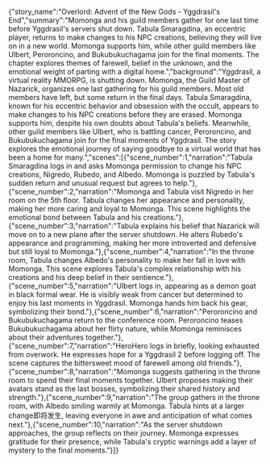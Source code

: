 {"story_name":"Overlord: Advent of the New Gods - Yggdrasil's End","summary":"Momonga and his guild members gather for one last time before Yggdrasil's servers shut down. Tabula Smaragdina, an eccentric player, returns to make changes to his NPC creations, believing they will live on in a new world. Momonga supports him, while other guild members like Ulbert, Peroroncino, and Bukubukuchagama join for the final moments. The chapter explores themes of farewell, belief in the unknown, and the emotional weight of parting with a digital home.","background":"Yggdrasil, a virtual reality MMORPG, is shutting down. Momonga, the Guild Master of Nazarick, organizes one last gathering for his guild members. Most old members have left, but some return in the final days. Tabula Smaragdina, known for his eccentric behavior and obsession with the occult, appears to make changes to his NPC creations before they are erased. Momonga supports him, despite his own doubts about Tabula's beliefs. Meanwhile, other guild members like Ulbert, who is battling cancer, Peroroncino, and Bukubukuchagama join for the final moments of Yggdrasil. The story explores the emotional journey of saying goodbye to a virtual world that has been a home for many.","scenes":[{"scene_number":1,"narration":"Tabula Smaragdina logs in and asks Momonga permission to change his NPC creations, Nigredo, Rubedo, and Albedo. Momonga is puzzled by Tabula's sudden return and unusual request but agrees to help."},{"scene_number":2,"narration":"Momonga and Tabula visit Nigredo in her room on the 5th floor. Tabula changes her appearance and personality, making her more caring and loyal to Momonga. This scene highlights the emotional bond between Tabula and his creations."},{"scene_number":3,"narration":"Tabula explains his belief that Nazarick will move on to a new plane after the server shutdown. He alters Rubedo's appearance and programming, making her more introverted and defensive but still loyal to Momonga."},{"scene_number":4,"narration":"In the throne room, Tabula changes Albedo's personality to make her fall in love with Momonga. This scene explores Tabula's complex relationship with his creations and his deep belief in their sentience."},{"scene_number":5,"narration":"Ulbert logs in, appearing as a demon goat in black formal wear. He is visibly weak from cancer but determined to enjoy his last moments in Yggdrasil. Momonga hands him back his gear, symbolizing their bond."},{"scene_number":6,"narration":"Peroroncino and Bukubukuchagama return to the conference room. Peroroncino teases Bukubukuchagama about her flirty nature, while Momonga reminisces about their adventures together."},{"scene_number":7,"narration":"HeroHero logs in briefly, looking exhausted from overwork. He expresses hope for a Yggdrasil 2 before logging off. The scene captures the bittersweet mood of farewell among old friends."},{"scene_number":8,"narration":"Momonga suggests gathering in the throne room to spend their final moments together. Ulbert proposes making their avatars stand as the last bosses, symbolizing their shared history and strength."},{"scene_number":9,"narration":"The group gathers in the throne room, with Albedo smiling warmly at Momonga. Tabula hints at a larger change即将发生, leaving everyone in awe and anticipation of what comes next."},{"scene_number":10,"narration":"As the server shutdown approaches, the group reflects on their journey. Momonga expresses gratitude for their presence, while Tabula's cryptic warnings add a layer of mystery to the final moments."}]}